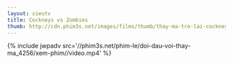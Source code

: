 ```yaml
---
layout: sieutv
title: Cockneys vs Zombies
thumb: http://cdn.phim3s.net/images/films/thumb/thay-ma-tro-lai-cockneys-vs-zombies-2012.jpg
---
```

{% include jwpadv src='//phim3s.net/phim-le/doi-dau-voi-thay-ma_4256/xem-phim//video.mp4' %}